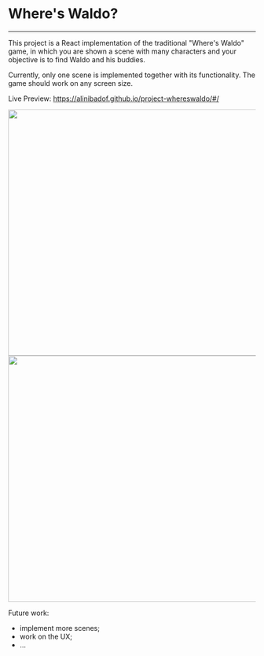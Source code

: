 # Where's Waldo?
---
This project is a React implementation of the traditional "Where's Waldo" game, in which you are shown a scene with many characters and your objective is to find Waldo and his buddies.

Currently, only one scene is implemented together with its functionality. The game should work on any screen size.

Live Preview: https://alinibadof.github.io/project-whereswaldo/#/

<img src="https://user-images.githubusercontent.com/102431835/221430256-5d577974-1545-4ef0-87bf-4117b910c7c4.JPG" width="600" height="500"/>
<img src="https://user-images.githubusercontent.com/102431835/221430261-a8afab6e-313f-4869-bf65-58aedfb5d779.JPG" width="600" height="500"/>

Future work:
- implement more scenes;
- work on the UX;
- ...

